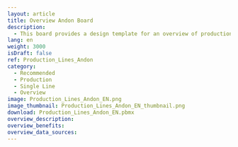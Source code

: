 ```yaml
---
layout: article
title: Overview Andon Board
description: 
  - This board provides a design template for an overview of production lines
lang: en
weight: 3000
isDraft: false
ref: Production_Lines_Andon
category:
  - Recommended
  - Production
  - Single Line
  - Overview
image: Production_Lines_Andon_EN.png
image_thumbnail: Production_Lines_Andon_EN_thumbnail.png
download: Production_Lines_Andon_EN.pbmx
overview_description:
overview_benefits:
overview_data_sources:
---
```

